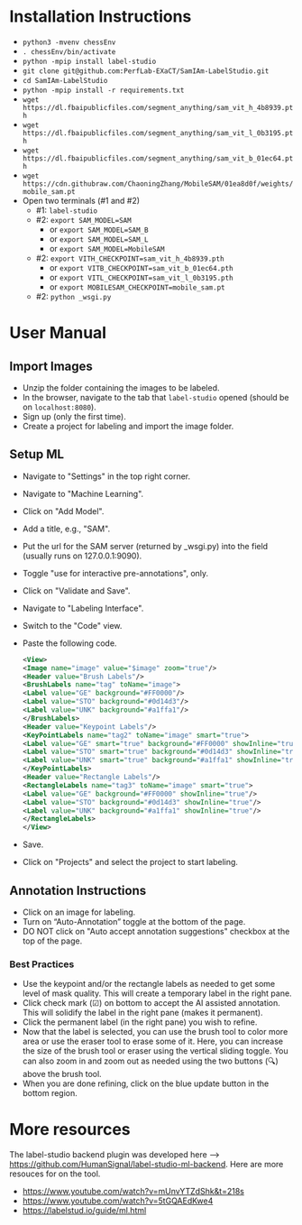 # Installation Instructions

- `python3 -mvenv chessEnv`
- `. chessEnv/bin/activate`
- `python -mpip install label-studio`
- `git clone git@github.com:PerfLab-EXaCT/SamIAm-LabelStudio.git`
- `cd SamIAm-LabelStudio`
- `python -mpip install -r requirements.txt`
- `wget https://dl.fbaipublicfiles.com/segment_anything/sam_vit_h_4b8939.pth`
- `wget https://dl.fbaipublicfiles.com/segment_anything/sam_vit_l_0b3195.pth`
- `wget https://dl.fbaipublicfiles.com/segment_anything/sam_vit_b_01ec64.pth`
- `wget https://cdn.githubraw.com/ChaoningZhang/MobileSAM/01ea8d0f/weights/mobile_sam.pt`
- Open two terminals (#1 and #2)
  - #1: `label-studio` 
  - #2: `export SAM_MODEL=SAM` 
    - or `export SAM_MODEL=SAM_B`
    - or `export SAM_MODEL=SAM_L`
    - or `export SAM_MODEL=MobileSAM`
  - #2: `export VITH_CHECKPOINT=sam_vit_h_4b8939.pth`
    - or `export VITB_CHECKPOINT=sam_vit_b_01ec64.pth`
    - or `export VITL_CHECKPOINT=sam_vit_l_0b3195.pth`
    - or `export MOBILESAM_CHECKPOINT=mobile_sam.pt`
  - #2: `python _wsgi.py`

# User Manual
## Import Images
- Unzip the folder containing the images to be labeled.
- In the browser, navigate to the tab that `label-studio` opened (should be on `localhost:8080`).
- Sign up (only the first time).
- Create a project for labeling and import the image folder.
## Setup ML
- Navigate to "Settings" in the top right corner.
- Navigate to "Machine Learning".
- Click on "Add Model".
- Add a title, e.g., "SAM".
- Put the url for the SAM server (returned by _wsgi.py) into the field (usually runs on 127.0.0.1:9090).
- Toggle "use for interactive pre-annotations", only.
- Click on "Validate and Save".
- Navigate to "Labeling Interface".
- Switch to the "Code" view.
- Paste the following code.

    ```XML
    <View>
    <Image name="image" value="$image" zoom="true"/>
    <Header value="Brush Labels"/>
    <BrushLabels name="tag" toName="image">
    <Label value="GE" background="#FF0000"/>
    <Label value="STO" background="#0d14d3"/>
    <Label value="UNK" background="#a1ffa1"/>
    </BrushLabels>
    <Header value="Keypoint Labels"/>
    <KeyPointLabels name="tag2" toName="image" smart="true">
    <Label value="GE" smart="true" background="#FF0000" showInline="true"/>
    <Label value="STO" smart="true" background="#0d14d3" showInline="true"/>
    <Label value="UNK" smart="true" background="#a1ffa1" showInline="true"/>
    </KeyPointLabels>
    <Header value="Rectangle Labels"/>
    <RectangleLabels name="tag3" toName="image" smart="true">
    <Label value="GE" background="#FF0000" showInline="true"/>
    <Label value="STO" background="#0d14d3" showInline="true"/>
    <Label value="UNK" background="#a1ffa1" showInline="true"/>
    </RectangleLabels>
    </View>
    ```

- Save.
- Click on "Projects" and select the project to start labeling.

## Annotation Instructions
- Click on an image for labeling.
- Turn on “Auto-Annotation” toggle at the bottom of the page.
- DO NOT click on "Auto accept annotation suggestions" checkbox at the top of the page.

### Best Practices

- Use the keypoint and/or the rectangle labels as needed to get some level of mask quality. This will create a temporary label in the right pane.
- Click check mark (☑) on bottom to accept the AI assisted annotation. This will solidify the label in the right pane (makes it permanent).
- Click the permanent label (in the right pane) you wish to refine.
- Now that the label is selected, you can use the brush tool to color more area or use the eraser tool to erase some of it. Here, you can increase the size of the brush tool or eraser using the vertical sliding toggle. You can also zoom in and zoom out as needed using the two buttons (🔍) above the brush tool.
- When you are done refining, click on the blue update button in the bottom region.



# More resources

The label-studio backend plugin was developed here --> https://github.com/HumanSignal/label-studio-ml-backend. Here are more resouces for on the tool.

- https://www.youtube.com/watch?v=mUnvYTZdShk&t=218s
- https://www.youtube.com/watch?v=5tGQAEdKwe4
- https://labelstud.io/guide/ml.html